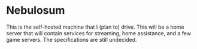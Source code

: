 # Nebulosum

This is the self-hosted machine that I (plan to) drive.
This will be a home server that will contain services for streaming, home assistance, and a few game servers.
The specifications are still undecided.